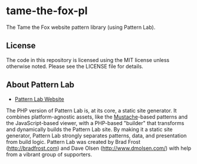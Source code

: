 # tame-the-fox-pl
The Tame the Fox website pattern library (using Pattern Lab).

## License
The code in this repository is licensed using the MIT license unless otherwise noted. Please see the LICENSE file for details.

## About Pattern Lab
- [Pattern Lab Website](http://patternlab.io/)

The PHP version of Pattern Lab is, at its core, a static site generator. It combines platform-agnostic assets, like the [Mustache](http://mustache.github.io/)-based patterns and the JavaScript-based viewer, with a PHP-based "builder" that transforms and dynamically builds the Pattern Lab site. By making it a static site generator, Pattern Lab strongly separates patterns, data, and presentation from build logic. Pattern Lab was created by Brad Frost (http://bradfrost.com) and Dave Olsen (http://www.dmolsen.com/) with help from a vibrant group of supporters.
